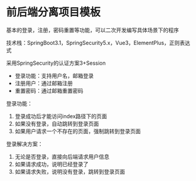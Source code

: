 # 前后端分离项目模板

基本的登录，注册，密码重置等功能，可以二次开发编写具体场景下的程序

技术栈：SpringBoot3.1，SpringSecurity5.x，Vue3，ElementPlus，正则表达式

采用SpringSecurity的认证方案3+Session

* 登录功能：支持用户名，邮箱登录
* 注册用户：通过邮箱注册
* 重置密码：通过邮箱重置密码

登录功能：
1. 登录成功后才能访问index路径下的页面
2. 如果没有登录，自动跳转到登录页面
3. 如果用户请求一个不存在的页面，强制跳转到登录页面

登录解决方案：
1. 无论是否登录，直接向后端请求用户信息
2. 如果请求成功，说明已经登录了
3. 如果请求失败，说明没有登录，跳转到登录页面